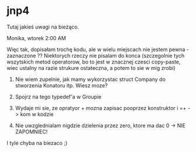 jnp4
====

Tutaj jakieś uwagi na bieżąco.

Monika, wtorek 2:00 AM

Więc tak, dopisałam trochę kodu, ale w wielu miejscach nie jestem pewna - zaznaczone ??
Niektorych rzeczy nie pisalam do konca (szczegolnie tych wszytskich metod operatorow, bo 
to jest w znacznej czesci copy-paste, wiec ustalny na razie strukure ostateczna, a potem
to sie w mig zrobi)

1. Nie wiem zupelnie, jak mamy wykorzystac struct Company do stworzenia Konatoru itp. Wiesz moze? 

2. Spojrz na tego typedef'a w Groupie

3. Wydaje mi sie, ze opratyor + mozna zapisac pooprzez konstruktor i =+ -> kom w kodzie

4. Nie uwzglednialam nigdzie dzielenia przez zero, ktore ma dac 0 -> NIE ZAPOMNIEC!

I tyle chyba na biezaco ;)
